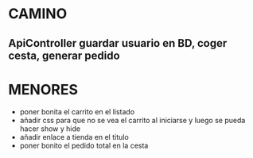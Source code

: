 # CAMINO

## ApiController guardar usuario en BD, coger cesta, generar pedido



# MENORES
- poner bonita el carrito en el listado
- añadir css para que no se vea el carrito al iniciarse y luego se pueda hacer show y hide
- añadir enlace a tienda en el titulo
- poner bonito el pedido total en la cesta